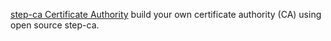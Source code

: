 
[step-ca Certificate Authority](https://github.com/smallstep/certificates)
build your own certificate authority (CA) using open source step-ca.
